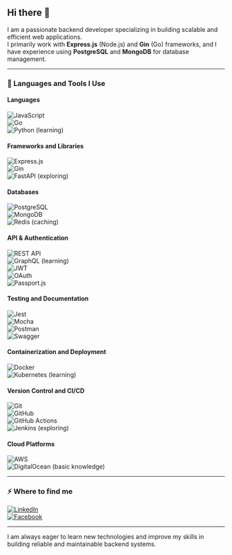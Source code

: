 ## Hi there 👋

I am a passionate backend developer specializing in building scalable and efficient web applications.  
I primarily work with **Express.js** (Node.js) and **Gin** (Go) frameworks, and I have experience using **PostgreSQL** and **MongoDB** for database management.

---

### 🚀 Languages and Tools I Use

#### Languages  
![JavaScript](https://img.shields.io/badge/JavaScript-F7DF1E?style=for-the-badge&logo=javascript&logoColor=black)  
![Go](https://img.shields.io/badge/Go-00ADD8?style=for-the-badge&logo=go&logoColor=white)  
![Python](https://img.shields.io/badge/Python-3776AB?style=for-the-badge&logo=python&logoColor=white) (learning)  

#### Frameworks and Libraries  
![Express.js](https://img.shields.io/badge/Express.js-000000?style=for-the-badge&logo=express&logoColor=white)  
![Gin](https://img.shields.io/badge/Gin-00ADD8?style=for-the-badge&logo=go&logoColor=white)  
![FastAPI](https://img.shields.io/badge/FastAPI-009688?style=for-the-badge&logo=fastapi&logoColor=white) (exploring)  

#### Databases  
![PostgreSQL](https://img.shields.io/badge/PostgreSQL-316192?style=for-the-badge&logo=postgresql&logoColor=white)  
![MongoDB](https://img.shields.io/badge/MongoDB-47A248?style=for-the-badge&logo=mongodb&logoColor=white)  
![Redis](https://img.shields.io/badge/Redis-DC382D?style=for-the-badge&logo=redis&logoColor=white) (caching)  

#### API & Authentication  
![REST API](https://img.shields.io/badge/REST_API-61DAFB?style=for-the-badge&logo=rest&logoColor=black)  
![GraphQL](https://img.shields.io/badge/GraphQL-E10098?style=for-the-badge&logo=graphql&logoColor=white) (learning)  
![JWT](https://img.shields.io/badge/JWT-000000?style=for-the-badge&logo=jwt&logoColor=white)  
![OAuth](https://img.shields.io/badge/OAuth2-0A71C5?style=for-the-badge&logo=oauth&logoColor=white)  
![Passport.js](https://img.shields.io/badge/Passport.js-000000?style=for-the-badge&logo=passport&logoColor=white)  

#### Testing and Documentation  
![Jest](https://img.shields.io/badge/Jest-C21325?style=for-the-badge&logo=jest&logoColor=white)  
![Mocha](https://img.shields.io/badge/Mocha-8D6748?style=for-the-badge&logo=mocha&logoColor=white)  
![Postman](https://img.shields.io/badge/Postman-FF6C37?style=for-the-badge&logo=postman&logoColor=white)  
![Swagger](https://img.shields.io/badge/Swagger-85EA2D?style=for-the-badge&logo=swagger&logoColor=black)  

#### Containerization and Deployment  
![Docker](https://img.shields.io/badge/Docker-2496ED?style=for-the-badge&logo=docker&logoColor=white)  
![Kubernetes](https://img.shields.io/badge/Kubernetes-326CE5?style=for-the-badge&logo=kubernetes&logoColor=white) (learning)  

#### Version Control and CI/CD  
![Git](https://img.shields.io/badge/Git-F05032?style=for-the-badge&logo=git&logoColor=white)  
![GitHub](https://img.shields.io/badge/GitHub-181717?style=for-the-badge&logo=github&logoColor=white)  
![GitHub Actions](https://img.shields.io/badge/GitHub_Actions-2088FF?style=for-the-badge&logo=githubactions&logoColor=white)  
![Jenkins](https://img.shields.io/badge/Jenkins-D24939?style=for-the-badge&logo=jenkins&logoColor=white) (exploring)  

#### Cloud Platforms  
![AWS](https://img.shields.io/badge/AWS-232F3E?style=for-the-badge&logo=amazonaws&logoColor=white)  
![DigitalOcean](https://img.shields.io/badge/DigitalOcean-0080FF?style=for-the-badge&logo=digitalocean&logoColor=white) (basic knowledge)  

---

### ⚡ Where to find me  

[![LinkedIn](https://img.shields.io/badge/LinkedIn-0A66C2?style=for-the-badge&logo=linkedin&logoColor=white)](https://linkedin.com/in/abenuterefe)  
[![Facebook](https://img.shields.io/badge/Facebook-1877F2?style=for-the-badge&logo=facebook&logoColor=white)](https://https://web.facebook.com/abenezer.terefe.94)  

---

I am always eager to learn new technologies and improve my skills in building reliable and maintainable backend systems.
